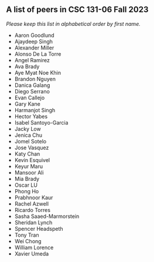 ## A list of peers in CSC 131-06 Fall 2023

_Please keep this list in alphabetical order by first name._

- Aaron Goodlund
- Ajaydeep Singh
- Alexander Miller
- Alonso De La Torre
- Angel Ramirez
- Ava Brady
- Aye Myat Noe Khin
- Brandon Nguyen
- Danica Galang
- Diego Serrano
- Evan Callejo
- Gary Kane
- Harmanjot Singh
- Hector Yabes
- Isabel Santoyo-Garcia
- Jacky Low
- Jenica Chu
- Jomel Sotelo
- Jose Vasquez
- Katy Chan
- Kevin Esquivel
- Keyur Maru
- Mansoor Ali
- Mia Brady
- Oscar LU
- Phong Ho
- Prabhnoor Kaur
- Rachel Azwell
- Ricardo Torres
- Sasha Saaed-Marmorstein
- Sheridan Lynch
- Spencer Headspeth
- Tony Tran
- Wei Chong
- William Lorence
- Xavier Umeda